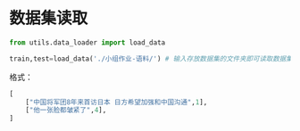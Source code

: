 # 数据集读取

```python
from utils.data_loader import load_data

train,test=load_data('./小组作业-语料/') # 输入存放数据集的文件夹即可读取数据集，数据集已经过shuffle
```

格式：

```python
[
    ["中国将军团8年来首访日本 日方希望加强和中国沟通",1],
    ["他一张脸都皱紧了",4],
]
```

